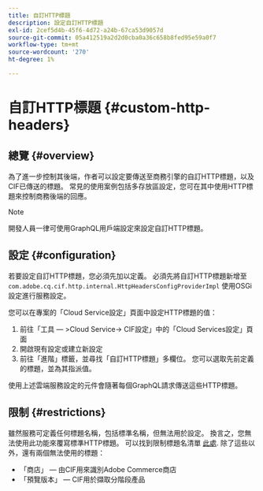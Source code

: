 ```yaml
---
title: 自訂HTTP標題
description: 設定自訂HTTP標題
exl-id: 2cef5d4b-45f6-4d72-a24b-67ca53d9057d
source-git-commit: 05a412519a2d2d0cba0a36c658b8fed95e59a0f7
workflow-type: tm+mt
source-wordcount: '270'
ht-degree: 1%

---
```


# 自訂HTTP標題 {#custom-http-headers}

## 總覽 {#overview}

為了進一步控制其後端，作者可以設定要傳送至商務引擎的自訂HTTP標題，以及CIF已傳送的標題。 常見的使用案例包括多存放區設定，您可在其中使用HTTP標題來控制商務後端的回應。

>[!NOTE]
>
>開發人員一律可使用GraphQL用戶端設定來設定自訂HTTP標題。

## 設定 {#configuration}

若要設定自訂HTTP標題，您必須先加以定義。 必須先將自訂HTTP標題新增至 `com.adobe.cq.cif.http.internal.HttpHeadersConfigProviderImpl` 使用OSGi設定進行服務設定。

您可以在專案的「Cloud Service設定」頁面中設定HTTP標題的值：

1. 前往「工具 — >Cloud Service-> CIF設定」中的「Cloud Services設定」頁面
1. 開啟現有設定或建立新設定
1. 前往「進階」標籤，並尋找「自訂HTTP標題」多欄位。 您可以選取先前定義的標題，並為其指派值。

使用上述雲端服務設定的元件會隨著每個GraphQL請求傳送這些HTTP標題。

## 限制 {#restrictions}

雖然服務可定義任何標題名稱，包括標準名稱，但無法用於設定。 換言之，您無法使用此功能來覆寫標準HTTP標題。 可以找到限制標題名清單 [此處](https://developer.mozilla.org/en-US/docs/Web/HTTP/Headers). 除了這些以外，還有兩個無法使用的標題：

* 「商店」 — 由CIF用來識別Adobe Commerce商店
* 「預覽版本」 — CIF用於擷取分階段產品
